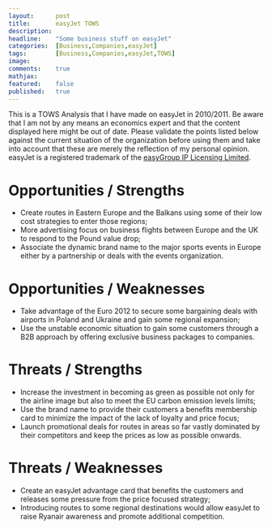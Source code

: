 ```yaml
---
layout:      post
title:       easyJet TOWS
description: 
headline:    "Some business stuff on easyJet"
categories:  [Business,Companies,easyJet]
tags:        [Business,Companies,easyJet,TOWS]
image:       
comments:    true
mathjax:     
featured:    false
published:   true
---
```


This is a TOWS Analysis that I have made on easyJet in 2010/2011. Be aware that I am not by any means an economics expert and that the content displayed here might be out of date. Please validate the points listed below against the current situation of the organization before using them and take into account that these are merely the reflection of my personal opinion. easyJet is a registered trademark of the [easyGroup IP Licensing Limited](http://www.easy.com/).

# Opportunities / Strengths
* Create routes in Eastern Europe and the Balkans using some of their low cost strategies to enter those regions;
* More advertising focus on business flights between Europe and the UK to respond to the Pound value drop;
* Associate the dynamic brand name to the major sports events in Europe either by a partnership or deals with the events organization.

# Opportunities / Weaknesses
* Take advantage of the Euro 2012 to secure some bargaining deals with airports in Poland and Ukraine and gain some regional expansion;
* Use the unstable economic situation to gain some customers through a B2B approach by offering exclusive business packages to companies.

# Threats / Strengths
* Increase the investment in becoming as green as possible not only for the airline image but also to meet the EU carbon emission levels limits;
* Use the brand name to provide their customers a benefits membership card to minimize the impact of the lack of loyalty and price focus;
* Launch promotional deals for routes in areas so far vastly dominated by their competitors and keep the prices as low as possible onwards.

# Threats / Weaknesses
* Create an easyJet advantage card that benefits the customers and releases some pressure from the price focused strategy;
* Introducing routes to some regional destinations would allow easyJet to raise Ryanair awareness and promote additional competition.
